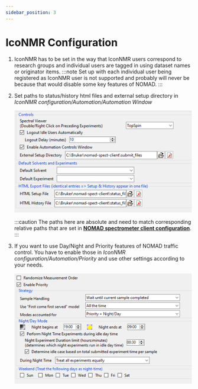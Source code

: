 ```yaml
---
sidebar_position: 3
---
```


# IcoNMR Configuration

1. IconNMR has to be set in the way that IconNMR users correspond to research groups and individual users are tagged in using dataset names or originator items.
   :::note
   Set up with each individual user being registered as IconNMR user is not supported and probably will never be because that would disable some key features of NOMAD.
   :::
2. Set paths to status/history html files and external setup directory in _IconNMR configuration/Automation/Automation Window_

   ![IconNMR automation priority](./assets/IconNMR_config.png)

   :::caution
   The paths here are absolute and need to match corresponding relative paths that are set in **[NOMAD spectrometer client configuration](./client-installation/#config)**.
   :::

3. If you want to use Day/Night and Priority features of NOMAD traffic control. You have to enable those in _IconNMR configuration/Automation/Priority_ and use other settings according to your needs.

   ![IconNMR automation priority](./assets/IconNMR_config_priority.png)
